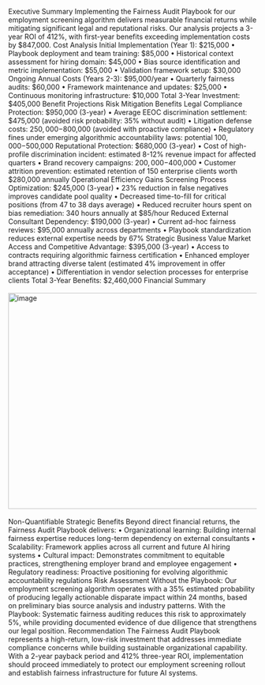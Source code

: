 Executive Summary
Implementing the Fairness Audit Playbook for our employment screening algorithm delivers measurable financial returns while mitigating significant legal and reputational risks. Our analysis projects a 3-year ROI of 412%, with first-year benefits exceeding implementation costs by $847,000.
Cost Analysis
Initial Implementation (Year 1): $215,000
•	Playbook deployment and team training: $85,000
•	Historical context assessment for hiring domain: $45,000
•	Bias source identification and metric implementation: $55,000
•	Validation framework setup: $30,000
Ongoing Annual Costs (Years 2-3): $95,000/year
•	Quarterly fairness audits: $60,000
•	Framework maintenance and updates: $25,000
•	Continuous monitoring infrastructure: $10,000
Total 3-Year Investment: $405,000
Benefit Projections
Risk Mitigation Benefits
Legal Compliance Protection: $950,000 (3-year)
•	Average EEOC discrimination settlement: $475,000 (avoided risk probability: 35% without audit)
•	Litigation defense costs: $250,000-$800,000 (avoided with proactive compliance)
•	Regulatory fines under emerging algorithmic accountability laws: potential $100,000-$500,000
Reputational Protection: $680,000 (3-year)
•	Cost of high-profile discrimination incident: estimated 8-12% revenue impact for affected quarters
•	Brand recovery campaigns: $200,000-$400,000
•	Customer attrition prevention: estimated retention of 150 enterprise clients worth $280,000 annually
Operational Efficiency Gains
Screening Process Optimization: $245,000 (3-year)
•	23% reduction in false negatives improves candidate pool quality
•	Decreased time-to-fill for critical positions (from 47 to 38 days average)
•	Reduced recruiter hours spent on bias remediation: 340 hours annually at $85/hour
Reduced External Consultant Dependency: $190,000 (3-year)
•	Current ad-hoc fairness reviews: $95,000 annually across departments
•	Playbook standardization reduces external expertise needs by 67%
Strategic Business Value
Market Access and Competitive Advantage: $395,000 (3-year)
•	Access to contracts requiring algorithmic fairness certification
•	Enhanced employer brand attracting diverse talent (estimated 4% improvement in offer acceptance)
•	Differentiation in vendor selection processes for enterprise clients
Total 3-Year Benefits: $2,460,000
Financial Summary
<br>
<br>
<img width="1220" height="437" alt="image" src="https://github.com/user-attachments/assets/04f95f8d-c24f-4c23-9a3e-44ba85b27084" />
<br>
<br>
Non-Quantifiable Strategic Benefits
Beyond direct financial returns, the Fairness Audit Playbook delivers:
•	Organizational learning: Building internal fairness expertise reduces long-term dependency on external consultants
•	Scalability: Framework applies across all current and future AI hiring systems
•	Cultural impact: Demonstrates commitment to equitable practices, strengthening employer brand and employee engagement
•	Regulatory readiness: Proactive positioning for evolving algorithmic accountability regulations
Risk Assessment
Without the Playbook: Our employment screening algorithm operates with a 35% estimated probability of producing legally actionable disparate impact within 24 months, based on preliminary bias source analysis and industry patterns.
With the Playbook: Systematic fairness auditing reduces this risk to approximately 5%, while providing documented evidence of due diligence that strengthens our legal position.
Recommendation
The Fairness Audit Playbook represents a high-return, low-risk investment that addresses immediate compliance concerns while building sustainable organizational capability. With a 2-year payback period and 412% three-year ROI, implementation should proceed immediately to protect our employment screening rollout and establish fairness infrastructure for future AI systems.


